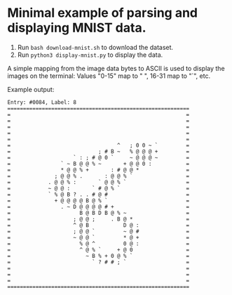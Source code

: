 # Minimal example of parsing and displaying MNIST data.

1. Run `bash download-mnist.sh` to download the dataset.
2. Run `python3 display-mnist.py` to display the data.

A simple mapping from the image data bytes to ASCII is used to display the
images on the terminal: Values "0-15" map to " ", 16-31 map to "\`", etc.

Example output:
```
Entry: #0084, Label: 8
==========================================================
=                                                        =
=                                                        =
=                                                        =
=                                                        =
=                                                        =
=                                  ^   ; 0 0 ~ `         =
=                            ; # B ~   % @ @ @ +         =
=                    ` : ; # @ 0 `     ~ @ @ @ ~         =
=                ` ~ B @ @ % ~       + @ @ 0 :           =
=                * @ @ % +       : # @ @ *               =
=              ; @ @ % .       : @ @ % `                 =
=            . @ @ % :       ` @ @ % `                   =
=            ~ @ @ :       ` # @ % `                     =
=            ` % @ B ? . . # @ #                         =
=              + @ @ @ @ B @ % `                         =
=                . ~ D @ @ @ @ # +                       =
=                      B @ B D B @ % ~                   =
=                    ; @ @ ;     . B @ *                 =
=                    ^ @ B           D @ :               =
=                    ; @ @ `         ~ @ #               =
=                    ~ @ @ `         * @ +               =
=                      % @ ^         0 @ :               =
=                      ^ @ % `     + @ 0                 =
=                        ~ B % + 0 @ % `                 =
=                          ` ? # # ; `                   =
=                                                        =
=                                                        =
=                                                        =
==========================================================
```
